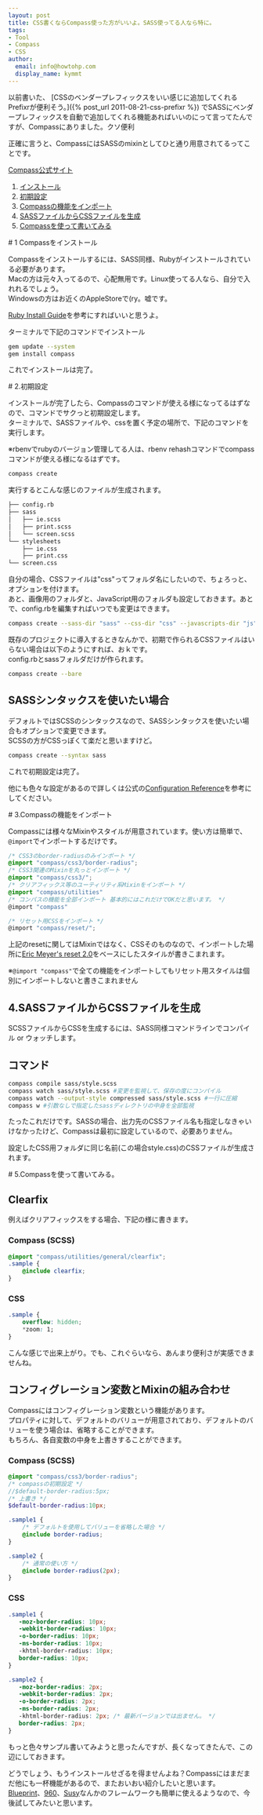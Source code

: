 ```yaml
---
layout: post
title: CSS書くならCompass使った方がいいよ。SASS使ってる人なら特に。
tags:
- Tool 
- Compass
- CSS
author:
  email: info@howtohp.com 
  display_name: kymmt
---
```


以前書いた、 [CSSのベンダープレフィックスをいい感じに追加してくれるPrefixrが便利そう。]({% post_url 2011-08-21-css-prefixr %}) でSASSにベンダープレフィックスを自動で追加してくれる機能あればいいのにって言ってたんですが、Compassにありました。クソ便利

正確に言うと、CompassにはSASSのmixinとしてひと通り用意されてるってことです。

[Compass公式サイト](http://compass-style.org/)

1. [インストール](#compass-install)
2. [初期設定](#compass-init)
3. [Compassの機能をインポート](#compass-import) 
4. [SASSファイルからCSSファイルを生成](#compass-generate)
5. [Compassを使って書いてみる](#compass-usage)

<section id="compass-install" markdown="block">
# 1 Compassをインストール

Compassをインストールするには、SASS同様、Rubyがインストールされている必要があります。  
Macの方は元々入ってるので、心配無用です。Linux使ってる人なら、自分で入れれるでしょう。  
Windowsの方はお近くのAppleStoreで(ry。嘘です。

[Ruby Install Guide](http://pub.cozmixng.org/~the-rwiki/rw-cgi.rb?cmd=view;name=Ruby+Install+Guide)を参考にすればいいと思うよ。

ターミナルで下記のコマンドでインストール

~~~ bash
gem update --system
gem install compass
~~~

これでインストールは完了。
</section>

<section id="compass-init" markdown="block">
# 2.初期設定

インストールが完了したら、Compassのコマンドが使える様になってるはずなので、コマンドでサクっと初期設定します。  
ターミナルで、SASSファイルや、cssを置く予定の場所で、下記のコマンドを実行します。

※rbenvでrubyのバージョン管理してる人は、rbenv rehashコマンドでcompassコマンドが使える様になるはずです。

~~~ bash
compass create
~~~

実行するとこんな感じのファイルが生成されます。

~~~ bash
├── config.rb
├── sass
│   ├── ie.scss
│   ├── print.scss
│   └── screen.scss
└── stylesheets
    ├── ie.css
    ├── print.css
└── screen.css
~~~

自分の場合、CSSファイルは"css"ってフォルダ名にしたいので、ちょろっと、オプションを付けます。  
あと、画像用のフォルダと、JavaScript用のフォルダも設定しておきます。あとで、config.rbを編集すればいつでも変更はできます。

~~~ bash
compass create --sass-dir "sass" --css-dir "css" --javascripts-dir "js" --images-dir "img"
~~~

既存のプロジェクトに導入するときなんかで、初期で作られるCSSファイルはいらない場合は以下のようにすれば、おｋです。  
config.rbとsassフォルダだけが作られます。

~~~ bash
compass create --bare
~~~

## SASSシンタックスを使いたい場合

デフォルトではSCSSのシンタックスなので、SASSシンタックスを使いたい場合もオプションで変更できます。  
SCSSの方がCSSっぽくて楽だと思いますけど。

~~~ bash
compass create --syntax sass
~~~

これで初期設定は完了。

他にも色々な設定があるので詳しくは公式の[Configuration Reference](http://compass-style.org/help/tutorials/configuration-reference/)を参考にしてください。
</section>

<section id="compass-import" markdown="block">
# 3.Compassの機能をインポート

Compassには様々なMixinやスタイルが用意されています。使い方は簡単で、`@import`でインポートするだけです。

~~~ scss
/* CSS3のborder-radiusのみインポート */
@import "compass/css3/border-radius";
/* CSS3関連のMixinを丸っとインポート */
@import "compass/css3/";
/* クリアフィックス等のユーティリティ系Mixinをインポート */
@import "compass/utilities" 
/* コンパスの機能を全部インポート 基本的にはこれだけでOKだと思います。 */
@import "compass" 

/* リセット用CSSをインポート */
@import "compass/reset/";
~~~

上記のresetに関してはMixinではなく、CSSそのものなので、インポートした場所に[Eric Meyer's reset 2.0](http://meyerweb.com/eric/tools/css/reset/)をベースにしたスタイルが書きこまれます。

※`@import "compass"`で全ての機能をインポートしてもリセット用スタイルは個別にインポートしないと書きこまれません
</section>

<section id="compass-generate" markdown="block">

# 4.SASSファイルからCSSファイルを生成

SCSSファイルからCSSを生成するには、SASS同様コマンドラインでコンパイル or ウォッチします。

## コマンド

~~~ bash
compass compile sass/style.scss 
compass watch sass/style.scss #変更を監視して、保存の度にコンパイル
compass watch --output-style compressed sass/style.scss #一行に圧縮
compass w #引数なしで指定したsassディレクトリの中身を全部監視
~~~

たったこれだけです。SASSの場合、出力先のCSSファイル名も指定しなきゃいけなかったけど、Compassは最初に設定しているので、必要ありません。

設定したCSS用フォルダに同じ名前(この場合style.css)のCSSファイルが生成されます。
</section>

<section id="compass-usage" markdown="block">
# 5.Compassを使って書いてみる。

## Clearfix

例えばクリアフィックスをする場合、下記の様に書きます。

### Compass (SCSS)

~~~ scss
@import "compass/utilities/general/clearfix";
.sample {
    @include clearfix;
}
~~~

### CSS ###

~~~ css
.sample {
    overflow: hidden;
    *zoom: 1;
}
~~~

こんな感じで出来上がり。でも、これぐらいなら、あんまり便利さが実感できませんね。

## コンフィグレーション変数とMixinの組み合わせ

Compassにはコンフィグレーション変数という機能があります。  
プロパティに対して、デフォルトのバリューが用意されており、デフォルトのバリューを使う場合は、省略することができます。  
もちろん、各自変数の中身を上書きすることができます。

### Compass (SCSS)

~~~ scss
@import "compass/css3/border-radius";
/* compassの初期設定 */
//$default-border-radius:5px;
/* 上書き */
$default-border-radius:10px;

.sample1 {
    /* デフォルトを使用してバリューを省略した場合 */
    @include border-radius;
}

.sample2 {
    /* 通常の使い方 */
    @include border-radius(2px);
}
~~~

### CSS

~~~ css
.sample1 {
   -moz-border-radius: 10px;
   -webkit-border-radius: 10px;
   -o-border-radius: 10px;
   -ms-border-radius: 10px;
   -khtml-border-radius: 10px;
   border-radius: 10px;
}

.sample2 {
   -moz-border-radius: 2px;
   -webkit-border-radius: 2px;
   -o-border-radius: 2px;
   -ms-border-radius: 2px;
   -khtml-border-radius: 2px; /* 最新バージョンでは出ません。 */
   border-radius: 2px;
}
~~~

</section>

もっと色々サンプル書いてみようと思ったんですが、長くなってきたんで、この辺にしておきます。

どうでしょう、もうインストールせざるを得ませんよね？Compassにはまだまだ他にも一杯機能があるので、またおいおい紹介したいと思います。  
[Blueprint](http://www.blueprintcss.org/)、[960](http://960.gs/)、[Susy](http://susy.oddbird.net/)なんかのフレームワークも簡単に使えるようなので、今後試してみたいと思います。
